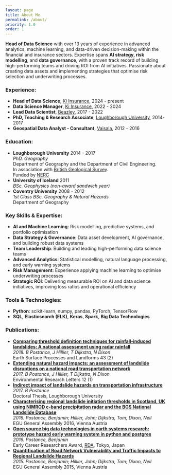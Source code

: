 ```yaml
---
layout: page
title: About Me
permalink: /about/
priority: 1.0
order: 1
---
```

**Head of Data Science** with over 13 years of experience in advanced analytics, machine learning, and data-driven decision-making within the financial and insurance sectors. Expertise spans **AI strategy, risk modelling**, and **data governance**, with a proven track record of building high-performing teams and driving ROI from AI initiatives. Passionate about creating data assets and implementing strategies that optimise risk selection and underwriting processes.

### Experience:
  - **Head of Data Science**, [Ki Insurance](https://ki-insurance.com/), 2024 - present
  - **Data Science Manager**, [Ki Insurance](https://ki-insurance.com/), 2022 - 2024
  - **Lead Data Scientist**, [Beazley](https://www.beazley.com/london_market.html), 2017 - 2022
  - **PhD, Teaching & Research Associate**, [Loughborough University](https://repository.lboro.ac.uk/articles/thesis/Indirect_impact_of_landslide_hazards_on_transportation_infrastructure/9454619), 2014-2017
  - **Geospatial Data Analyst - Consultant**, [Vaisala](https://www.vaisala.com/en), 2012 - 2016

### Education:
  - **Loughborough University** 2014 - 2017  
    *PhD. Geography*  
    Department of Geography and the Department of Civil Engineering.  
    In association with [British Geological Survey](https://www.bgs.ac.uk/).  
    Funded by [NERC](https://nerc.ukri.org/)
  - **University of Iceland** 2011  
    *BSc. Geophysics (non-award sandwich year)*
  - **Coventry University** 2008 - 2012  
    *1st Class BSc. Geography & Natural Hazards*  
    Department of Geography

### Key Skills & Expertise:
  - **AI and Machine Learning**: Risk modelling, predictive systems, and portfolio optimisation  
  - **Data Strategy & Governance**: Data asset development, AI governance, and building robust data systems  
  - **Team Leadership**: Building and leading high-performing data science teams  
  - **Advanced Analytics**: Statistical modelling, natural language processing, and early warning systems  
  - **Risk Management**: Experience applying machine learning to optimise underwriting processes  
  - **Strategic ROI**: Delivering measurable ROI on AI and data science initiatives, improving loss ratios and operational efficiency

### Tools & Technologies:
  - **Python**: scikit-learn, numpy, pandas, PyTorch, TensorFlow  
  - **SQL**, **Elasticsearch (ELK)**, **Keras**, **Spark**, **Big Data Technologies**

### Publications:
  - [**Comparing threshold definition techniques for rainfall‐induced landslides: A national assessment using radar rainfall**](https://onlinelibrary.wiley.com/doi/pdf/10.1002/esp.4202)  
    *2018. B Postance, J Hillier, T Dijkstra, N Dixon*  
    Earth Surface Processes and Landforms 43 (2)
  - [**Extending natural hazard impacts: an assessment of landslide disruptions on a national road transportation network**](https://iopscience.iop.org/article/10.1088/1748-9326/aa5555/meta)  
    *2017. B Postance, J Hillier, T Dijkstra, N Dixon*  
    Environmental Research Letters 12 (1)
  - [**Indirect impact of landslide hazards on transportation infrastructure**](https://ethos.bl.uk/OrderDetails.do?uin=uk.bl.ethos.747889)  
    *2017. B Postance*  
    Doctoral Thesis, Loughborough University
  - [**Characterising regional landslide initiation thresholds in Scotland, UK using NIMROD c-band precipitation radar and the BGS National Landslide Database**](http://adsabs.harvard.edu/abs/2016EGUGA..18.4480P)  
    *2016. Postance, Benjamin; Hillier, John; Dijkstra, Tom; Dixon, Neil*  
    EGU General Assembly 2016, Vienna Austria
  - [**Open source big data technologies in earth systems research: prototype hazard early warning system in python and postgres**](https://rd-alliance.org/early-career-european-researchers-scientists-working-data-march-2016.html)  
    *2016. Postance, Benjamin*  
    Early Career Researchers Award, [RDA](https://rd-alliance.org/plenaries/rda-seventh-plenary-meeting-tokyo-japan), Tokyo, Japan
  - [**Quantification of Road Network Vulnerability and Traffic Impacts to Regional Landslide Hazards**](http://adsabs.harvard.edu/abs/2015EGUGA..17.3677P)  
    *2015. Postance, Benjamin; Hillier, John; Dijkstra, Tom; Dixon, Neil*  
    EGU General Assembly 2015, Vienna Austria
